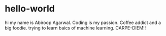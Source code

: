 # hello-world 

hi my name is Abiroop  Agarwal. Coding is my passion. 
Coffee addict and a big foodie.
trying to learn baics of machine learning.
CARPE-DIEM!!
